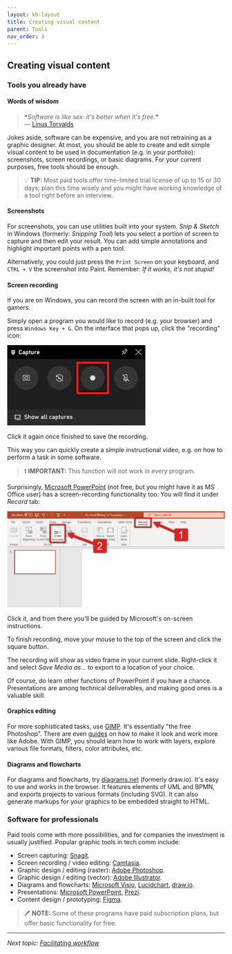 ```yaml
---
layout: kb-layout
title: Creating visual content
parent: Tools
nav_order: 3
---
```


## Creating visual content

### Tools you already have

#### Words of wisdom

> ❝*Software is like sex: it's better when it's free.*❞   
> — [Linus Torvalds](https://twitter.com/linus__torvalds/status/296333253571387392?lang=en)

Jokes aside, software can be expensive, and you are not retraining as a graphic designer. At most, you should be able to create and edit simple visual content to be used in documentation (e.g. in your portfolio): screenshots, screen recordings, or basic diagrams. For your current purposes, free tools should be enough.  

> 💡 **TIP:** Most paid tools offer time-limited trial license of up to 15 or 30 days; plan this time wisely and you might have working knowledge of a tool right before an interview.  

#### Screenshots

For screenshots, you can use utilities built into your system. *Snip & Sketch* in Windows (formerly: *Snipping Tool*) lets you select a portion of screen to capture and then edit your result. You can add simple annotations and highlight important points with a pen tool.  

Alternatively, you could just press the `Print Screen` on your keyboard, and `CTRL + V` the screenshot into Paint. Remember: *If it works, it's not stupid!*

#### Screen recording

If you are on Windows, you can record the screen with an in-built tool for gamers. 

Simply open a program you would like to record (e.g. your browser) and press `Windows Key + G`. On the interface that pops up, click the "recording" icon:

![Screen recorder built into Windows](../../images/screen-capture.jpg)  

Click it again once finished to save the recording. 

This way you can quickly create a simple instructional video, e.g. on how to perform a task in some software.

> ❗ **IMPORTANT:** This function will not work in every program.

Surprisingly, [Microsoft PowerPoint](https://www.microsoft.com/en-gb/microsoft-365/powerpoint) (not free, but you might have it as MS Office user) has a screen-recording functionality too. You will find it under *Record* tab:

![PowerPoint screen recording functionality](../../images/powerpoint.jpg)  

Click it, and from there you'll be guided by Microsoft's on-screen instructions.

To finish recording, move your mouse to the top of the screen and click the square button.

The recording will show as video frame in your current slide. Right-click it and select *Save Media as...* to export to a location of your choice.  

Of course, do learn other functions of PowerPoint if you have a chance. Presentations are among technical deliverables, and making good ones is a valuable skill.  

#### Graphics editing

For more sophisticated tasks, use [GIMP](https://www.gimp.org/). It's essentially "the free Photoshop". There are even [guides](https://www.youtube.com/watch?v=dY7g2JGyJeQ) on how to make it look and work more like Adobe. With GIMP, you should learn how to work with layers, explore various file formats, filters, color attributes, etc.

#### Diagrams and flowcharts

For diagrams and flowcharts, try [diagrams.net](https://app.diagrams.net/) (formerly draw.io). It's easy to use and works in the browser. It features elements of UML and BPMN, and exports projects to various formats (including SVG). It can also generate markups for your graphics to be embedded straight to HTML.  

### Software for professionals

Paid tools come with more possibilities, and for companies the investment is usually justified. Popular graphic tools in tech comm include:

* Screen capturing: [Snagit](https://www.techsmith.com/screen-capture.html).
* Screen recording / video editing: [Camtasia](https://www.techsmith.com/video-editor.html).
* Graphic design / editing (raster): [Adobe Photoshop](https://www.adobe.com/products/photoshop.html).
* Graphic design / editing (vector): [Adobe Illustrator](https://www.adobe.com/pl/products/illustrator.html).
* Diagrams and flowcharts: [Microsoft Visio](https://www.microsoft.com/pl-pl/microsoft-365/visio/flowchart-software?rtc=1), [Lucidchart](https://www.lucidchart.com/), [draw.io](https://drawio-app.com/).
* Presentations: [Microsoft PowerPoint](https://www.microsoft.com/en-gb/microsoft-365/powerpoint), [Prezi](https://prezi.com/).
* Content design / prototyping: [Figma](https://www.figma.com/).

> 🖊️ **NOTE:** Some of these programs have paid subscription plans, but offer basic functionality for free.

---

*Next topic: [Facilitating workflow](../4-facilitating-workflow/)*